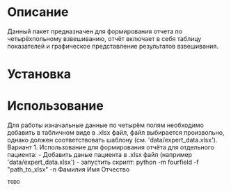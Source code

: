 # Описание
Данный пакет предназначен для формирования отчета по четырёхпольному взвешиванию, отчёт включает в себя
таблицу показателей и графическое представление результатов взвешивания.
# Установка

# Использование
Для работы изначальные данные по четырём полям необходимо добавить в табличном виде в .xlsx файл,
файл выбирается произвольно, однако должен соответствовать шаблону (см. 'data/expert_data.xlsx').
Вариант 1.
Использование для формирования отчёта для отдельного пациента:
    - Добавить даные пациента в .xlsx файл (например 'data/expert_data.xlsx')
    - запустить скрипт: python -m fourfield -f "path_to_xlsx" -n Фамилия Имя Отчество
    
    TODO